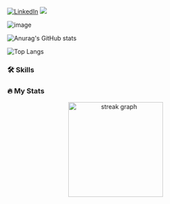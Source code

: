 [![LinkedIn](https://img.shields.io/badge/-LinkedIn-0077B5?style=flat-square&logo=linkedin&logoColor=white)](https://www.linkedin.com/in/franco-androetto/)
![](https://komarev.com/ghpvc/?username=androetto&color=green)

![image](https://github.com/androetto/androetto/assets/13305254/c6a9e6bd-df55-478a-9916-b237f1db0226)

![Anurag's GitHub stats](https://github-readme-stats.vercel.app/api?username=androetto&show_icons=true&theme=transparent)

![Top Langs](https://github-readme-stats.vercel.app/api/top-langs/?username=androetto&hide_progress=true)


### :hammer_and_wrench: Skills



### 🔥 My Stats


<div align="center">
  <img src="https://streak-stats.demolab.com?user=androetto&locale=en&mode=daily&theme=dark&hide_border=false&border_radius=5&order=3" height="220" alt="streak graph"  />
</div>

###




<!--
**androetto/androetto** is a ✨ _special_ ✨ repository because its `README.md` (this file) appears on your GitHub profile.

Here are some ideas to get you started:

- 🔭 I’m currently working on ...
- 🌱 I’m currently learning ...
- 👯 I’m looking to collaborate on ...
- 🤔 I’m looking for help with ...
- 💬 Ask me about ...
- 📫 How to reach me: ...
- 😄 Pronouns: ...
- ⚡ Fun fact: ...
-->
